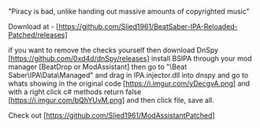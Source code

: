 "Piracy is bad, unlike handing out massive amounts of copyrighted music"

Download at - [https://github.com/Slied1961/BeatSaber-IPA-Reloaded-Patched/releases]

if you want to remove the checks yourself then download DnSpy [https://github.com/0xd4d/dnSpy/releases]
install BSIPA through your mod manager [BeatDrop or ModAssistant] then go to "\Beat Saber\IPA\Data\Managed" 
and drag in IPA.injector.dll into dnspy and go to whats showing in the original code 
[https://i.imgur.com/yDecgvA.png] and with a right click c# methods return false [https://i.imgur.com/bQhYUvM.png]
 and then click file, save all.

Check out [https://github.com/Slied1961/ModAssistantPatched]
